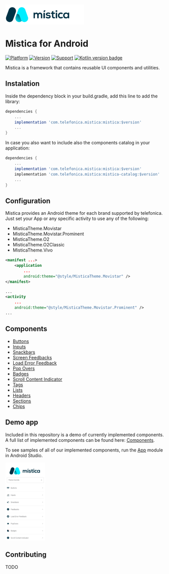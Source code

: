 <br>
<br>
<img height="64" alt="Mística for Android" src="./doc/images/mistica-logo.svg">
<br>

#  Mistica for Android

[![Platform](https://img.shields.io/badge/Platform-Android-brightgreen)](https://github.com/Telefonica/mistica-android)
[![Version](https://img.shields.io/badge/Version-0.2.1-blue)](https://github.com/Telefonica/mistica-android)
[![Support](https://img.shields.io/badge/Support-%3E%3D%20Android%205.0-brightgreen)](https://github.com/Telefonica/mistica-android)
[![Kotlin version badge](https://img.shields.io/badge/kotlin-1.3-blue.svg)](https://kotlinlang.org/docs/reference/whatsnew13.html)

Mistica is a framework that contains reusable UI components and utilities.

## Instalation

Inside the dependency block in your build.gradle, add this line to add the library:

```gradle
dependencies {
    ...
    implementation 'com.telefonica.mistica:mistica:$version'
    ...
}
```

In case you also want to include also the components catalog in your application:

```gradle
dependencies {
    ...
    implementation 'com.telefonica.mistica:mistica:$version'
    implementation 'com.telefonica.mistica:mistica-catalog:$version'
    ...
}
```

## Configuration

Mistica provides an Android theme for each brand supported by telefonica.
Just set your App or any specific activity to use any of the following:

* MisticaTheme.Movistar
* MisticaTheme.Movistar.Prominent
* MisticaTheme.O2
* MisticaTheme.O2Classic
* MisticaTheme.Vivo

```xml
<manifest ...>
    <application
        ...
        android:theme="@style/MisticaTheme.Movistar" />
</manifest>
```

```xml
...
<activity
    ...
    android:theme="@style/MisticaTheme.Movistar.Prominent" />
...
```

## Components

* [Buttons](library/src/main/java/com/telefonica/mistica/button)
* [Inputs](library/src/main/java/com/telefonica/mistica/input)
* [Snackbars](library/src/main/java/com/telefonica/mistica/feedback)
* [Screen Feedbacks](library/src/main/java/com/telefonica/mistica/feedback/screen)
* [Load Error Feedback](library/src/main/java/com/telefonica/mistica/feedback/error)
* [Pop Overs](library/src/main/java/com/telefonica/mistica/feedback/popover)
* [Badges](library/src/main/java/com/telefonica/mistica/badge)
* [Scroll Content Indicator](library/src/main/java/com/telefonica/mistica/contentindicator)
* [Tags](library/src/main/java/com/telefonica/mistica/tag)
* [Lists](library/src/main/java/com/telefonica/mistica/list)
* [Headers](library/src/main/java/com/telefonica/mistica/header)
* [Sections](library/src/main/java/com/telefonica/mistica/section)
* [Chips](library/src/main/java/com/telefonica/mistica/chips)

## Demo app

Included in this repository is a demo of currently implemented components. A full list of implemented components can be found here: [Components](library/src/main/java/com/telefonica/mistica).

To see samples of all of our implemented components, run the [App](app) module in Android Studio.

<p align="left">
    <img width="25%" src="./doc/images/catalog/catalog.png">
</p>

## Contributing

TODO
